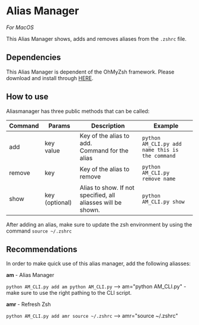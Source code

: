 # Alias Manager

*For MacOS*

This Alias Manager shows, adds and removes aliases from the `.zshrc` file. 

## Dependencies

This Alias Manager is dependent of the OhMyZsh framework. Please download and install through [HERE](https://ohmyz.sh/).

## How to use

Aliasmanager has three public methods that can be called:

Command | Params | Description | Example
---|---|---|---
add | key<br>value | Key of the alias to add.<br>Command for the alias | `python AM_CLI.py add name this is the command`
remove | key | Key of the alias to remove | `python AM_CLI.py remove name`
show | key (optional) | Alias to show. If not specified, all aliasses will be shown. | `python AM_CLI.py show`

After adding an alias, make sure to update the zsh environment by using the command `source ~/.zshrc`


## Recommendations

In order to make quick use of this alias manager, add the following aliasses:

**am** - Alias Manager

`python AM_CLI.py add am python AM_CLI.py`
--> am="python AM_CLI.py" - make sure to use the right pathing to the CLI script.

**amr** - Refresh Zsh

`python AM_CLI.py add amr source ~/.zshrc`
--> amr="source ~/.zshrc"
